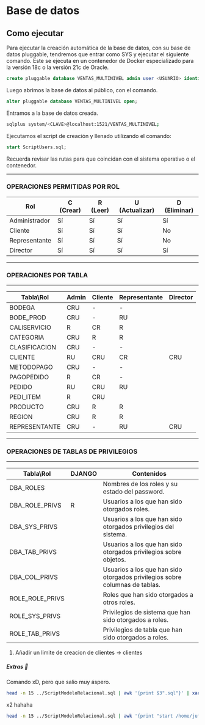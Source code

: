 # Base de datos

## Como ejecutar

Para ejecutar la creación automática de la base de datos, con su base de datos pluggable, tendremos que entrar como SYS y ejecutar el siguiente comando.
Este se ejecuta en un contenedor de Docker especializado para la versión 18c o la versión 21c de Oracle.

```sql
create pluggable database VENTAS_MULTINIVEL admin user <USUARIO> identified by <CLAVE> roles=(connect) file_name_convert=('/opt/oracle/oradata/XE/pdbseed','/opt/oracle/oradata/CE/ventas_multinivel');
```

Luego abrimos la base de datos al público, con el comando.
```sql
alter pluggable database VENTAS_MULTINIVEL open;
```

Entramos a la base de datos creada.
```bash
sqlplus system/<CLAVE>@localhost:1521/VENTAS_MULTINIVEL;
```

Ejecutamos el script de creación y llenado utilizando el comando:
```sql
start ScriptUsers.sql;
```
Recuerda revisar las rutas para que coincidan con el sistema operativo o el contenedor.

---
### OPERACIONES PERMITIDAS POR ROL
| Rol           | C (Crear) | R (Leer) | U (Actualizar) | D (Eliminar) |
|---------------|-----------|----------|----------------|--------------|
| Administrador | Sí        | Sí       | Sí             | Sí           |
| Cliente       | Sí        | Sí       | Sí             | No           |
| Representante | Sí        | Sí       | Sí             | No           |
| Director      | Sí        | Sí       | Sí             | Sí           |
---
### OPERACIONES POR TABLA
--- 
| Tabla\Rol     | Admin | Cliente | Representante | Director  | 
|---------------|-------|---------|---------------|-----------|
| BODEGA        | CRU   | -       | -             |           |
| BODE_PROD     | CRU   | -       | RU            |           |
| CALISERVICIO  | R     | CR      | R             |           |
| CATEGORIA     | CRU   | R       | R             |           |
| CLASIFICACION | CRU   | -       | -             |           |
| CLIENTE       | RU    | CRU     | CR            | CRU       |
| METODOPAGO    | CRU   | -       | -             |           |
| PAGOPEDIDO    | R     | CR      | -             |           |
| PEDIDO        | RU    | CRU     | RU            |           |
| PEDI_ITEM     | R     | CRU     |               |           |
| PRODUCTO      | CRU   | R       | R             |           |
| REGION        | CRU   | R       | R             |           |
| REPRESENTANTE | CRU   | -       | RU            | CRU       |

---
### OPERACIONES DE TABLAS DE PRIVILEGIOS
--- 
| Tabla\Rol        | DJANGO | Contenidos                                                                    |
|------------------|--------|-------------------------------------------------------------------------------|
| DBA_ROLES        |        | Nombres de los roles y su estado del password.                                |
| DBA_ROLE_PRIVS   | R      | Usuarios a los que han sido otorgados roles.                                  |
| DBA_SYS_PRIVS    |        | Usuarios a los que han sido otorgados privilegios del sistema.                |
| DBA_TAB_PRIVS    |        | Usuarios a los que han sido otorgados privilegios sobre objetos.              |
| DBA_COL_PRIVS    |        | Usuarios a los que han sido otorgados privilegios sobre columnas de tablas.   |
| ROLE_ROLE_PRIVS  |        | Roles que han sido otorgados a otros roles.                                   |
| ROLE_SYS_PRIVS   |        | Privilegios de sistema que han sido otorgados a roles.                        |
| ROLE_TAB_PRIVS   |        | Privilegios de tabla que han sido otorgados a roles.                          |





1. Añadir un limite de creacion de clientes -> clientes

##### Extras 🙂
Comando xD, pero que salio muy áspero.
```bash
head -n 15 ../ScriptModeloRelacional.sql | awk '{print $3".sql"}' | xargs touch
```
x2 hahaha
```bash
head -n 15 ../ScriptModeloRelacional.sql | awk '{print "start /home/juferoga/repos/ud/bd-2/backend/database/scriptsLlenado/"$3".sql;"}' >> ../scriptLlenado.sql
```
